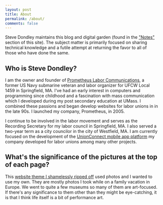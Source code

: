 ```yaml
---
layout: post
title: About
permalink: /about/
comments: false
---
```


Steve Dondley maintains this blog and digital garden (found in the ["Notes"](/notes/) section of this site). The subject matter is primarily focused on sharing technical knowledge and a futile attempt at returning the favor to all of those who have done the same.

## Who is Steve Dondley?
I am the owner and founder of [Prometheus Labor
Communications](http://prometheuslabor.com), a former US Navy submarine veteran
and labor organizer for UFCW Local 1459 in Springfield, MA. I've had an early
interest in computers and programming since childhood and a fascination with
mass communication which I developed during my post secondary education at
UMass. I combined these passions and began develop websites for labor unions in
in the late 90s. I launched my company, Prometheus, in 2005.

I continue to be involved in the labor movement and serves as the
Recording Secretary for my labor council in Springfield, MA. I also served a
two-year term as a city councilor in the city of Westfield, MA. I am currently
focused on the development of the [UnionConnect mobile app
platform](https://unionconnect.com) my company developed for labor unions among
many other projects.

## What's the significance of the pictures at the top of each page?

This [website theme I shamelessly ripped off](https://github.com/MaximeKjaer/kjaer.io) used
photos and I wanted to use my own. They are mostly photos I took while on a
family vacation in Europe. We went to quite a few museums so many of them are
art-focused. If there's any significance to them other than they might be
eye-catching, it is that I think life itself is a bit of performance
art.
